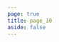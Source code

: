 ```yaml
---
page: true
title: page_10
aside: false
---
```

<script setup>
import Page from "./.vitepress/theme/components/Page.vue";
import { useData } from "vitepress";
const { theme } = useData();
const posts = theme.value.posts.slice(90,100)
</script>
<Page :posts="posts" :pageCurrent="10" :pagesNum="22" />